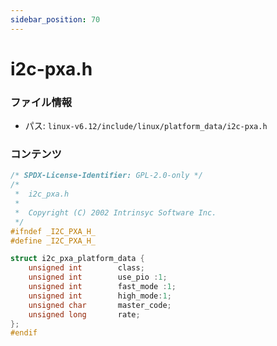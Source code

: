 ```yaml
---
sidebar_position: 70
---
```

# i2c-pxa.h

### ファイル情報

- パス: `linux-v6.12/include/linux/platform_data/i2c-pxa.h`

### コンテンツ

```h
/* SPDX-License-Identifier: GPL-2.0-only */
/*
 *  i2c_pxa.h
 *
 *  Copyright (C) 2002 Intrinsyc Software Inc.
 */
#ifndef _I2C_PXA_H_
#define _I2C_PXA_H_

struct i2c_pxa_platform_data {
	unsigned int		class;
	unsigned int		use_pio :1;
	unsigned int		fast_mode :1;
	unsigned int		high_mode:1;
	unsigned char		master_code;
	unsigned long		rate;
};
#endif

```

